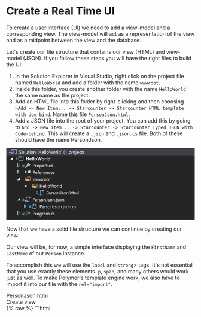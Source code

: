# Create a Real Time UI

To create a user interface (UI) we need to add a view-model and a corresponding view. The view-model will act as a representation of the view and as a midpoint between the view and the database.

Let's create our file structure that contains our view (HTML) and view-model (JSON). If you follow these steps you will have the right files to build the UI:

1. In the Solution Explorer in Visual Studio, right click on the project file named `HelloWorld` and add a folder with the name `wwwroot`.
2. Inside this folder, you create another folder with the name `HelloWorld` the same name as the project.
3. Add an HTML file into this folder by right-clicking and then choosing `>Add -> New Item... -> Starcounter -> Starcounter HTML template with dom-bind`. Name this file `PersonJson.html`.
4. Add a JSON file into the root of your project. You can add this by going to `Add -> New Item... -> Starcounter -> Starcounter Typed JSON with Code-behind`. This will create a `.json` and `.json.cs` file. Both of these should have the name PersonJson.

![file structure](/assets/file-structure.PNG)

Now that we have a solid file structure we can continue by creating our view.

Our view will be, for now, a simple interface displaying the `FirstName` and `LastName` of our `Person` instance.

To accomplish this we will use the `label` and `strong`> tags. It's not essential that you use exactly these elements. `p`, `span`, and many others would work just as well. To make Polymer's template engine work, we also have to import it into our file with the `rel="import"`.

<div class="code-name">PersonJson.html</div><div class="code-name code-title">Create view</div>
{% raw %}
```html
<link rel="import" href="/sys/polymer/polymer.html"/>
<template>
    <template is="dom-bind">
        <fieldset>
            <label>First name:</label>
            <strong>{{model.FirstName}}</strong>
        </fieldset>

        <fieldset>
            <label>Last name:</label>
            <strong>{{model.LastName}}</strong>
        </fieldset>
    </template>
</template>
```

The double curly bracket syntax is a way of denoting two-way bindings in Polymer. `model` represents our JSON file, so `{{model.FirstName}}` is the `FirstName` value in `PersonJson.json`.
{% endraw %}

<aside class="read-more">
    <a href="https://www.polymer-project.org/1.0/docs/devguide/data-binding">Learn about Polymer bindings</a>
</aside>

In the JSON file, create three properties called `Html`, `FirstName`, and `LastName`. The values of these properties will be the values that are bound to the Polymer bindings that we just created _and_ the database. It is therefore crucial, for this example, that you name these keys the same as the properties that we have in our Person class, otherwise they will not bind properly.

<aside class="read-more">
    <a href="/guides/typed-json/json-data-bindings">Learn more about JSON bindings</a>
</aside>

<div class="code-name">PersonJson.json</div><div class="code-name code-title">Set JSON</div>

```json
{
  "Html": "/HelloWorld/PersonJson.html",
  "FirstName": "",
  "LastName": ""
}
```


Before we move on, quickly make sure that your partial class in `PersonJson.json.cs` is called PersonJson.

<div class="code-name">PersonJson.json.cs</div>

```cs
partial class PersonJson : Json
```

Go to `Program.cs` and type in the following code inside the `Main()` method. This code adds the correct information to our previously empty JSON file and creates a new [session](/guides/web-apps/sessions).

<aside class="read-more">
    <a href="/guides/web-apps/">Read more about sessions, partials and more</a>
</aside>

<div class="code-name">Program.cs</div><div class="code-name code-title">Bind JSON</div>
```cs
Application.Current.Use(new HtmlFromJsonProvider());
Application.Current.Use(new PartialToStandaloneHtmlProvider());

Handle.GET("/HelloWorld", () =>
{
    var person = Db.SQL<Person>("SELECT p FROM Person p").First;
    var json = new PersonJson
    {
        Data = person
    };

    if (Session.Current == null)
    {
        Session.Current = new Session(SessionOptions.PatchVersioning);
    }
    json.Session = Session.Current;
    return json;
});
```
`Application.Current.Use(new HtmlFromJsonProvider())` looks in your JSON file for the `Html` property and sends that document to your web browser.

`Application.Current.Use(new PartialToStandaloneHtmlProvider());` sends the necessary files to inititate our [WebSocket](/guides/network/websocket) connection.

We have now established a model-view-view-model (MVVM) binding that's real time. The JSON, which is our view-model, is bound to the model (database) with no latency; our view, the HTML, is in turn bound to the JSON, which is synced in real time using WebSocket and HTTP. Polymer helps us display this instantaneously to the user.

<section class="see-yourself">Start the application with <kbd>F5</kbd> and go to <code>http://localhost:8080/HelloWorld</code> in your web browser. You should see the name of your `Person` appear.</section>

![Screenshot part 2](/assets/part2.png)

It's impossible for us to see the immediate changes as there is no way for the user to change the info. Let us fix that by adding some interactivity!  

If you get any errors, you can check your code against the [source code](https://github.com/StarcounterSamples/HelloWorld/commit/b957ae3d1ce6516c654059dfc448cf499102fa3e).
